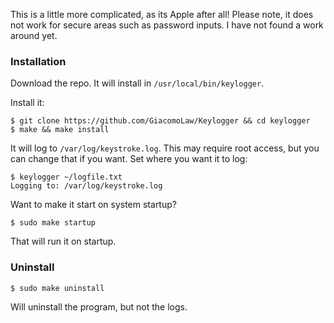 This is a little more complicated, as its Apple after all! Please note, it does not work for secure areas such as password inputs. I have not found a work around yet.

### Installation
Download the repo. It will install in `/usr/local/bin/keylogger`.

Install it:

```
$ git clone https://github.com/GiacomoLaw/Keylogger && cd keylogger
$ make && make install
```

It will log to `/var/log/keystroke.log`. This may require root access, but you can change that if you want. Set where you want it to log:

```
$ keylogger ~/logfile.txt
Logging to: /var/log/keystroke.log
```

Want to make it start on system startup?

`$ sudo make startup`

That will run it on startup.

### Uninstall
`$ sudo make uninstall`

Will uninstall the program, but not the logs.